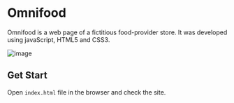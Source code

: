 # Omnifood

Omnifood is a web page of a fictitious food-provider store. It was developed using javaScript, HTML5 and CSS3. 

![image](https://user-images.githubusercontent.com/122756726/212583618-9c3b5f3b-5c1d-4277-9c5d-c2bc48155a7a.png)

## Get Start

Open `index.html` file in the browser and check the site.
